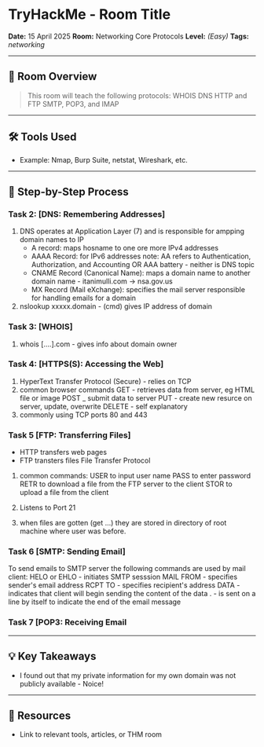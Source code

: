 # TryHackMe - Room Title

**Date:** 15 April 2025
**Room:** Networking Core Protocols
**Level:** *(Easy)* 
**Tags:** *networking*

---

## 🧩 Room Overview

> This room will teach the following protocols:
> WHOIS
> DNS
> HTTP and FTP
> SMTP, POP3, and IMAP

---

## 🛠️ Tools Used

- Example: Nmap, Burp Suite, netstat, Wireshark, etc.

---

## 🚀 Step-by-Step Process

### Task 2: [DNS: Remembering Addresses]
1. DNS operates at Application Layer (7) and is responsible for ampping domain names to IP
	- A record: maps hosname to one ore more IPv4 addresses
	- AAAA Record: for IPv6 addresses
		note:  AA refers to Authentication, Authorization, and Accounting OR AAA battery - neither is DNS topic
	- CNAME Record (Canonical Name): maps a domain name to another domain name - itanimulli.com -> nsa.gov.us
	- MX Record (Mail eXchange): specifies the mail server responsible for handling emails for a domain
2. nslookup xxxxx.domain		- (cmd) gives IP address of domain


### Task 3: [WHOIS]
1. whois [....].com  - gives info about domain owner
 

### Task 4: [HTTPS(S): Accessing the Web]
1. HyperText Transfer Protocol (Secure) - relies on TCP
2. common browser commands
	GET - retrieves data from server, eg HTML file or image
	POST _ submit data to server
	PUT - create new resurce on server, update, overwrite
	DELETE - self explanatory
3. commonly using TCP ports 80 and 443

### Task 5 [FTP: Transferring Files]
- HTTP transfers web pages
- FTP  transters files
	File Transfer Protocol
1. common commands:
	USER to input user name
	PASS to enter password
	RETR to download a file from the FTP server to the client
	STOR to upload a file from the client


2. Listens to Port 21
3. when files are gotten (get ...) they are stored in directory of root machine where user was before.

### Task 6 [SMTP: Sending Email]
To send emails to SMTP server the following commands are used by mail client:
HELO or EHLO 	- initiates SMTP sesssion
MAIL FROM 	- specifies sender's email address
RCPT TO		- specifies recipient's address
DATA		- indicates that client will begin sending the content of the data
.		- is sent on a line by itself to indicate the end of the email message

### Task 7 [POP3: Receiving Email

---

## 💡 Key Takeaways

- I found out that my private information for my own domain was not publicly available - Noice!

---

## 🔗 Resources

- Link to relevant tools, articles, or THM room
